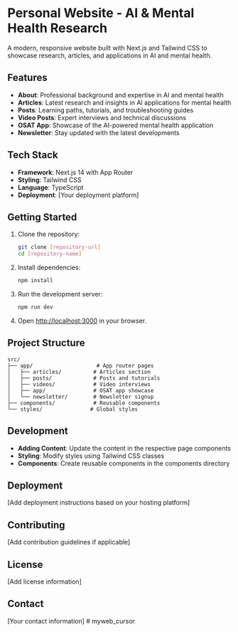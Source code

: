 # Personal Website - AI & Mental Health Research

A modern, responsive website built with Next.js and Tailwind CSS to showcase research, articles, and applications in AI and mental health.

## Features

- **About**: Professional background and expertise in AI and mental health
- **Articles**: Latest research and insights in AI applications for mental health
- **Posts**: Learning paths, tutorials, and troubleshooting guides
- **Video Posts**: Expert interviews and technical discussions
- **OSAT App**: Showcase of the AI-powered mental health application
- **Newsletter**: Stay updated with the latest developments

## Tech Stack

- **Framework**: Next.js 14 with App Router
- **Styling**: Tailwind CSS
- **Language**: TypeScript
- **Deployment**: [Your deployment platform]

## Getting Started

1. Clone the repository:
   ```bash
   git clone [repository-url]
   cd [repository-name]
   ```

2. Install dependencies:
   ```bash
   npm install
   ```

3. Run the development server:
   ```bash
   npm run dev
   ```

4. Open [http://localhost:3000](http://localhost:3000) in your browser.

## Project Structure

```
src/
├── app/                    # App router pages
│   ├── articles/          # Articles section
│   ├── posts/             # Posts and tutorials
│   ├── videos/            # Video interviews
│   ├── app/               # OSAT app showcase
│   └── newsletter/        # Newsletter signup
├── components/            # Reusable components
└── styles/               # Global styles
```

## Development

- **Adding Content**: Update the content in the respective page components
- **Styling**: Modify styles using Tailwind CSS classes
- **Components**: Create reusable components in the components directory

## Deployment

[Add deployment instructions based on your hosting platform]

## Contributing

[Add contribution guidelines if applicable]

## License

[Add license information]

## Contact

[Your contact information] # myweb_cursor
